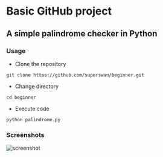 # Basic GitHub project

## A simple palindrome checker in Python

### Usage

* Clone the repository

```
git clone https://github.com/superswan/beginner.git 
```

* Change directory

```
cd beginner
```

* Execute code

```
python palindrome.py
```

### Screenshots

![screenshot](https://user-images.githubusercontent.com/15849927/32120845-be415c32-bb77-11e7-9764-dcc03d6401f1.png)
